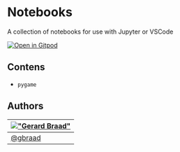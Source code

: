 # Notebooks

A collection of notebooks for use with Jupyter or VSCode


[![Open in Gitpod](https://gitpod.io/button/open-in-gitpod.svg)](https://gitpod.io/#https://github.com/gbraad/notebooks)


## Contens

  * `pygame`


Authors
-------

| [!["Gerard Braad"](http://gravatar.com/avatar/e466994eea3c2a1672564e45aca844d0.png?s=60)](http://gbraad.nl "Gerard Braad <me@gbraad.nl>") |
|---|
| [@gbraad](https://gbraad.nl/social)
